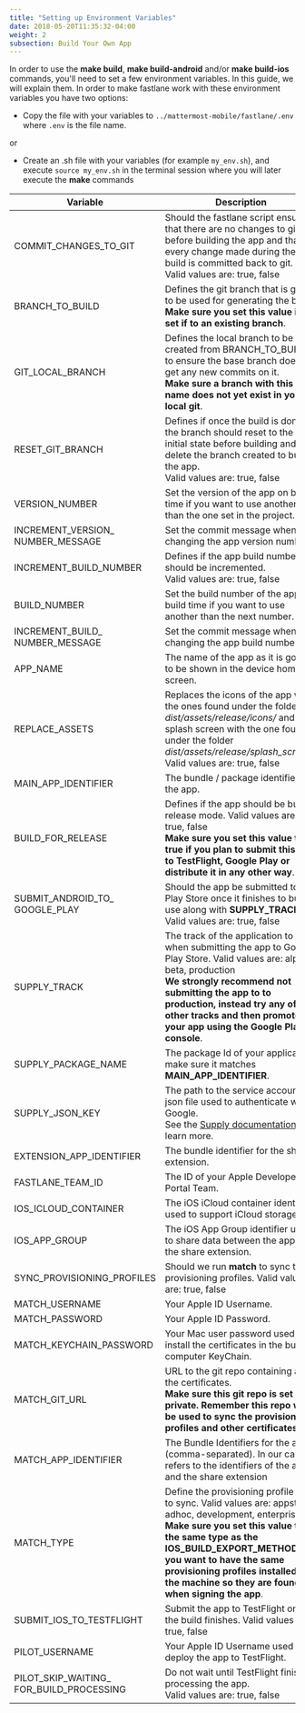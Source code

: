```yaml
---
title: "Setting up Environment Variables"
date: 2018-05-20T11:35:32-04:00
weight: 2
subsection: Build Your Own App
---
```


In order to use the **make build**, **make build-android** and/or **make build-ios** commands, you'll need to set a few environment variables. In this guide, we will explain them. In order to make fastlane work with these environment variables you have two options:

* Copy the file with your variables to `../mattermost-mobile/fastlane/.env` where `.env` is the file name.

or

* Create an .sh file with your variables (for example `my_env.sh`), and execute `source my_env.sh` in the terminal session where you will later execute the **make** commands

| Variable            | Description                                | Default    | Platform  |
|---------------------|--------------------------------------------|------------|-----------|
| COMMIT\_CHANGES\_TO\_GIT | Should the fastlane script ensure that there are no changes to git before building the app and that every change made during the build is committed back to git.<br>Valid values are: true, false | false | Android, iOS |
| BRANCH\_TO\_BUILD | Defines the git branch that is going to be used for generating the build. <br>**Make sure you set this value is set if to an existing branch**.| master | Android, iOS |
| GIT\_LOCAL\_BRANCH | Defines the local branch to be created from BRANCH\_TO\_BUILD to ensure the base branch does not get any new commits on it.<br>**Make sure a branch with this name does not yet exist in your local git**. |  | Android, iOS |
| RESET\_GIT\_BRANCH | Defines if once the build is done the branch should reset to the initial state before building and delete the branch created to build the app.<br>Valid values are: true, false | false | Android, iOS |
| VERSION\_NUMBER | Set the version of the app on build time if you want to use another one than the one set in the project. |  | Android, iOS |
| INCREMENT\_VERSION\_<br>NUMBER\_MESSAGE | Set the commit message when changing the app version number. | Bump app version number to | Android, iOS |
| INCREMENT\_BUILD\_NUMBER | Defines if the app build number should be incremented.<br>Valid values are: true, false | false | Android, iOS |
| BUILD\_NUMBER | Set the build number of the app on build time if you want to use another than the next number. |  | Android, iOS |
| INCREMENT\_BUILD\_<br>NUMBER\_MESSAGE | Set the commit message when changing the app build number. | Bump app build number to | Android, iOS |
| APP\_NAME | The name of the app as it is going to be shown in the device home screen. | Mattermost Beta | Android, iOS |
| REPLACE\_ASSETS | Replaces the icons of the app with the ones found under the folder *dist/assets/release/icons/* and the splash screen with the one found under the folder *dist/assets/release/splash\_screen/*. Valid values are: true, false | false | Android, iOS |
| MAIN\_APP\_IDENTIFIER | The bundle / package identifier for the app. | com.mattermost.rnbeta | Android, iOS |
| BUILD\_FOR\_RELEASE | Defines if the app should be built in release mode. Valid values are: true, false <br> **Make sure you set this value to true if you plan to submit this app to TestFlight, Google Play or distribute it in any other way**. | false | Android, iOS |
| SUBMIT\_ANDROID\_TO\_<br>GOOGLE\_PLAY | Should the app be submitted to the Play Store once it finishes to build, use along with **SUPPLY\_TRACK**. Valid values are: true, false | false | Android |
| SUPPLY\_TRACK | The track of the application to use when submitting the app to Google Play Store. Valid values are: alpha, beta, production <br> **We strongly recommend not submitting the app to to production, instead try any of the other tracks and then promote your app using the Google Play console**. | production | Android |
| SUPPLY\_PACKAGE\_NAME | The package Id of your application, make sure it matches **MAIN\_APP\_IDENTIFIER**. | com.mattermost.rnbeta | Android |
| SUPPLY\_JSON\_KEY | The path to the service account json file used to authenticate with Google. <br> See the [Supply documentation]( https://docs.fastlane.tools/actions/supply/#setup) to learn more. |  | Android |
| EXTENSION\_APP\_IDENTIFIER | The bundle identifier for the share extension. | com.mattermost.rnbeta.MattermostShare | iOS |
| FASTLANE\_TEAM\_ID | The ID of your Apple Developer Portal Team. |  | iOS |
| IOS\_ICLOUD\_CONTAINER | The iOS iCloud container identifier used to support iCloud storage. | iCloud.com.mattermost.rnbeta | iOS |
| IOS\_APP\_GROUP | The iOS App Group identifier used to share data between the app and the share extension. |  | iOS |
| SYNC\_PROVISIONING\_PROFILES | Should we run **match** to sync the provisioning profiles. Valid values are: true, false | false | iOS |
| MATCH\_USERNAME | Your Apple ID Username. |  | iOS |
| MATCH\_PASSWORD | Your Apple ID Password. |  | iOS |
| MATCH\_KEYCHAIN\_PASSWORD | Your Mac user password used to install the certificates in the build computer KeyChain. |  | iOS |
| MATCH\_GIT\_URL | URL to the git repo containing all the certificates. <br> **Make sure this git repo is set to private. Remember this repo will be used to sync the provisioning profiles and other certificates**.|  | iOS |
| MATCH\_APP\_IDENTIFIER | The Bundle Identifiers for the app (comma-separated). In our case refers to the identifiers of the app and the share extension | com.mattermost.rnbeta.MattermostShare,<br>com.mattermost.rnbeta | iOS |
| MATCH\_TYPE | Define the provisioning profile type to sync. Valid values are: appstore, adhoc, development, enterprise <br> **Make sure you set this value to the same type as the IOS\_BUILD\_EXPORT\_METHOD as you want to have the same provisioning profiles installed in the machine so they are found when signing the app**. | adhoc | iOS |
| SUBMIT\_IOS\_TO\_TESTFLIGHT | Submit the app to TestFlight once the build finishes. Valid values are: true, false | false | iOS |
| PILOT\_USERNAME | Your Apple ID Username used to deploy the app to TestFlight. |  | iOS |
| PILOT\_SKIP\_WAITING\_<br>FOR\_BUILD\_PROCESSING | Do not wait until TestFlight finishes processing the app.<br>Valid values are: true, false | true | iOS |
